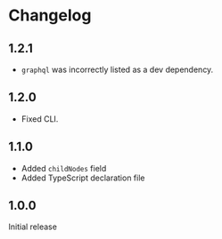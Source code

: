 # Changelog

## 1.2.1

- `graphql` was incorrectly listed as a dev dependency.

## 1.2.0

- Fixed CLI.

## 1.1.0

- Added `childNodes` field
- Added TypeScript declaration file

## 1.0.0

Initial release